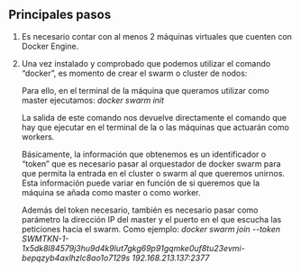 ## Principales pasos

1. Es necesario contar con al menos 2 máquinas virtuales que cuenten con Docker Engine.

2. Una vez instalado y comprobado que podemos utilizar el comando “docker”, es momento de crear el
swarm o cluster de nodos:

    Para ello, en el terminal de la máquina que queramos utilizar como master ejecutamos:
            *docker swarm init*
        
    La salida de este comando nos devuelve directamente el comando que hay que ejecutar en el
    terminal de la o las máquinas que actuarán como workers. 

    Básicamente, la información que obtenemos es un identificador o “token” que es necesario pasar 
    al orquestador de docker swarm para que permita la entrada en el cluster o swarm al que queremos 
    unirnos. Esta información puede variar en función de si queremos que la máquina se añada como
    master o como worker.

    Además del token necesario, también es necesario pasar como parámetro la dirección IP del
    master y el puerto en el que escucha las peticiones hacia el swarm. Como ejemplo:
            *docker swarm join --token SWMTKN-1-
            1x5dk8l84579j3hu9d4k9lut7gkg69p91gqmke0uf8tu23evmi-bepqzyb4axlhzlc8ao1o7129s
            192.168.213.137:2377*

